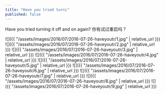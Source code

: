 ```yaml
---
title: "Have you tried turni"
published: false
---
```

Have you tried turning it off and on again? 你有试过重启吗？



![]({{ "/assets/images/2016/07/2016-07-26-haveyoutr/1.jpg" | relative_url }})
![]({{ "/assets/images/2016/07/2016-07-26-haveyoutr/2.jpg" | relative_url }})
![]({{ "/assets/images/2016/07/2016-07-26-haveyoutr/3.jpg" | relative_url }})
![]({{ "/assets/images/2016/07/2016-07-26-haveyoutr/4.jpg" | relative_url }})
![]({{ "/assets/images/2016/07/2016-07-26-haveyoutr/5.jpg" | relative_url }})
![]({{ "/assets/images/2016/07/2016-07-26-haveyoutr/6.jpg" | relative_url }})
![]({{ "/assets/images/2016/07/2016-07-26-haveyoutr/7.jpg" | relative_url }})
![]({{ "/assets/images/2016/07/2016-07-26-haveyoutr/8.jpg" | relative_url }})
![]({{ "/assets/images/2016/07/2016-07-26-haveyoutr/9.jpg" | relative_url }})
